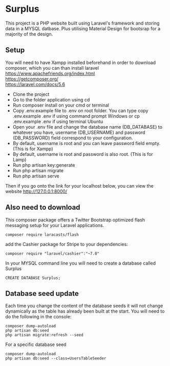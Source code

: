 # Surplus
This project is a PHP website built using Laravel's framework and storing data in a MYSQL datbase. Plus utilising Material Design for bootsrap for a majority of the design.

## Setup
You will need to have Xampp installed beforehand in order to download composer, which you can than install laravel
<br/>https://www.apachefriends.org/index.html
<br/>https://getcomposer.org/
<br/>https://laravel.com/docs/5.6

* Clone the project
* Go to the folder application using cd
* Run composer install on your cmd or terminal
* Copy .env.example file to .env on root folder. You can type copy .env.example .env if using command prompt Windows or cp .env.example .env if using terminal Ubuntu
* Open your .env file and change the database name (DB_DATABASE) to whatever you have, username (DB_USERNAME) and password (DB_PASSWORD) field correspond to your configuration. 
* By default, username is root and you can leave password field empty. (This is for Xampp) 
* By default, username is root and password is also root. (This is for Lamp)
* Run php artisan key:generate
* Run php artisan migrate
* Run php artisan serve

Then if you go onto the link for your localhost below, you can view the website
http://127.0.0.1:8000/

## Also need to download
This composer package offers a Twitter Bootstrap optimized flash messaging setup for your Laravel applications.
```
composer require laracasts/flash
```
add the Cashier package for Stripe to your dependencies:
```
composer require "laravel/cashier":"~7.0"
```
In your MYSQL command line you will need to create a database called Surplus

```
CREATE DATABASE Surplus;
```

## Database seed update
Each time you change the content of the database seeds it will not change dynamically as the table has already been built at the start. You will need to do the following in the console:

```
composer dump-autoload
php artisan db:seed
php artisan migrate:refresh --seed
```

For a specific database seed

```
composer dump-autoload
php artisan db:seed --class=UsersTableSeeder
```
